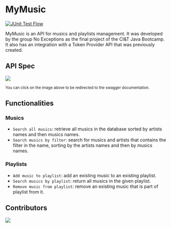 # MyMusic

[![JUnit Test Flow](https://github.com/leleonelciandt/projetct-myMusic-toTal/actions/workflows/unit-test-workflow.yml/badge.svg)](https://github.com/gruvat/projetct-myMusic-toTal/actions/workflows/unit-test-workflow.yml)

MyMusic is an API for musics and playlists management. It was developed by the group No Exceptions
as the final project of the CI&T Java Bootcamp. It also has an integration with a Token Provider API that 
was previously created. 

## API Spec
<a href="https://mymusic-application.herokuapp.com/mymusic/swagger-ui/index.html">
<img src="http://online.swagger.io/validator?url={https://mymusic-application.herokuapp.com/v3/api-docs}">
</a>

<sub>You can click on the image above to be redirected to the swagger documentation.</sub>


## Functionalities

### Musics
- `Search all musics`: retrieve all musics in the database sorted by artists names and then musics names.
- `Search musics by filter`: search for musics and artists that contains the filter in the name, sorting
by the artists names and then by musics names.

### Playlists
- `Add music to playlist`: add an existing music to an existing playlist.
- `Search musics by playlist`: return all musics in the given playlist.
- `Remove music from playlist`: remove an existing music that is part of playlist from it.

## Contributors
<a href="https://github.com/gruvat/projetct-myMusic-toTal/graphs/contributors">
  <img src="https://contrib.rocks/image?repo=gruvat/projetct-myMusic-toTal" />
</a>